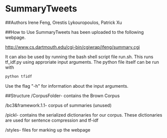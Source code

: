 SummaryTweets
=============

##Authors
Irene Feng, Orestis Lykouropoulos, Patrick Xu

##How to Use
SummaryTweets has been uploaded to the following webpage.

http://www.cs.dartmouth.edu/cgi-bin/cgiwrap/ifeng/summary.cgi

It can also be used by running the bash shell script file run.sh. This runs tf_idf.py using approriate input arguments.
The python file itself can be run with
```python
python tfidf
```
Use the flag "-h" for information about the input arguments.

##Structure
/CorpusFolder- contains the Brown Corpus

/bc3&framework.1.1- corpus of summaries (unused)

/pickl- contains the serialized dictionaries for our corpus. These dictionaries are used for sentence compression and tf-idf

/styles- files for marking up the webpage

